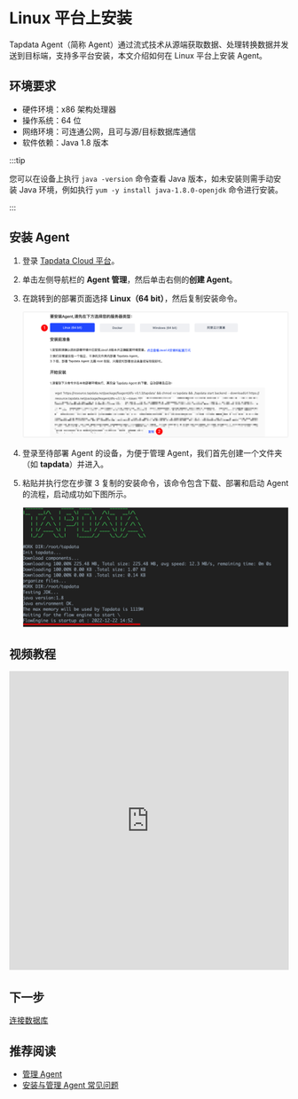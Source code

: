 # Linux 平台上安装

Tapdata Agent（简称 Agent）通过流式技术从源端获取数据、处理转换数据并发送到目标端，支持多平台安装，本文介绍如何在 Linux 平台上安装 Agent。

## 环境要求

- 硬件环境：x86 架构处理器
- 操作系统：64 位
- 网络环境：可连通公网，且可与源/目标数据库通信
- 软件依赖：Java 1.8 版本

:::tip

您可以在设备上执行 `java -version` 命令查看 Java 版本，如未安装则需手动安装 Java 环境，例如执行 `yum -y install java-1.8.0-openjdk` 命令进行安装。

:::

## 安装 Agent

1. 登录 [Tapdata Cloud 平台](https://auth.tapdata.net/)。

2. 单击左侧导航栏的 **Agent 管理**，然后单击右侧的**创建 Agent**。

3. 在跳转到的部署页面选择 **Linux（64 bit）**，然后复制安装命令。

   ![复制安装命令](../../images/agent_on_linux_cn.png)

4. 登录至待部署 Agent 的设备，为便于管理 Agent，我们首先创建一个文件夹（如 **tapdata**）并进入。

5. 粘贴并执行您在步骤 3 复制的安装命令，该命令包含下载、部署和启动 Agent 的流程，启动成功如下图所示。

   ![Agent 启动成功](../../images/agent_started_on_linux.png)




## 视频教程
<iframe      src="https://20778419.s21v.faiusr.com/58/2/ABUIABA6GAAgqJSHkQYo5JeGyQc.mp4"   width="100%"      height="539"      frameborder="0"    allowfullscreen="true"  > </iframe>

## 下一步

[连接数据库](../connect-database.md)

## 推荐阅读

* [管理 Agent](../../user-guide/manage-agent.md)
* [安装与管理 Agent 常见问题](../../faq/agent-installation.md)
